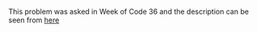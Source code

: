 This problem was asked in Week of Code 36 and the description can be seen from [here](https://www.hackerrank.com/contests/w36/challenges/ways-to-give-a-check/problem)
